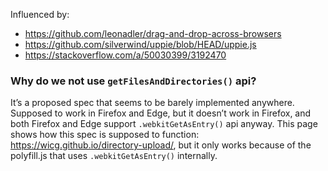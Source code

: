 Influenced by:

*   <https://github.com/leonadler/drag-and-drop-across-browsers>
*   <https://github.com/silverwind/uppie/blob/HEAD/uppie.js>
*   <https://stackoverflow.com/a/50030399/3192470>

### Why do we not use `getFilesAndDirectories()` api?

It’s a proposed spec that seems to be barely implemented anywhere.
Supposed to work in Firefox and Edge, but it doesn’t work in Firefox, and both Firefox and Edge support `.webkitGetAsEntry()` api anyway.
This page shows how this spec is supposed to function: <https://wicg.github.io/directory-upload/>, but it only works because of the polyfill.js that uses `.webkitGetAsEntry()` internally.
